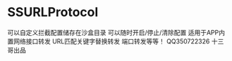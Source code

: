 # SSURLProtocol
可以自定义拦截配置储存在沙盒目录
可以随时开启/停止/清除配置
适用于APP内置网络接口转发
URL匹配关键字替换转发
端口转发等等！
QQ350722326
十三哥出品

